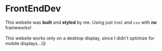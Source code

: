 # FrontEndDev


This website was <b>built</b> and <b>styled</b> by me. Using just <code>html</code> and <code>css</code> with <b>no</b> frameworks! <br><br> This website works only on a desktop display, since I didn't optimize for mobile displays...😥
